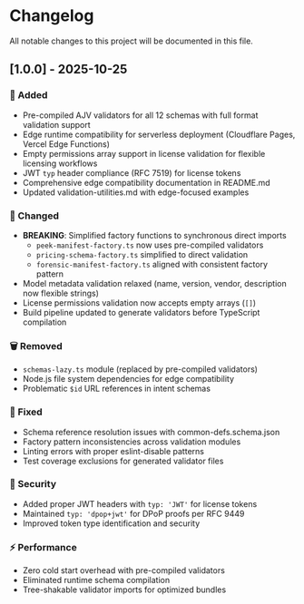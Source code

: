 # Changelog

All notable changes to this project will be documented in this file.

## [1.0.0] - 2025-10-25

### 🚀 Added

- Pre-compiled AJV validators for all 12 schemas with full format validation support
- Edge runtime compatibility for serverless deployment (Cloudflare Pages, Vercel Edge Functions)
- Empty permissions array support in license validation for flexible licensing workflows
- JWT `typ` header compliance (RFC 7519) for license tokens
- Comprehensive edge compatibility documentation in README.md
- Updated validation-utilities.md with edge-focused examples

### 🔧 Changed

- **BREAKING**: Simplified factory functions to synchronous direct imports
  - `peek-manifest-factory.ts` now uses pre-compiled validators
  - `pricing-schema-factory.ts` simplified to direct validation
  - `forensic-manifest-factory.ts` aligned with consistent factory pattern
- Model metadata validation relaxed (name, version, vendor, description now flexible strings)
- License permissions validation now accepts empty arrays (`[]`)
- Build pipeline updated to generate validators before TypeScript compilation

### 🗑️ Removed

- `schemas-lazy.ts` module (replaced by pre-compiled validators)
- Node.js file system dependencies for edge compatibility
- Problematic `$id` URL references in intent schemas

### 🐛 Fixed

- Schema reference resolution issues with common-defs.schema.json
- Factory pattern inconsistencies across validation modules
- Linting errors with proper eslint-disable patterns
- Test coverage exclusions for generated validator files

### 🔐 Security

- Added proper JWT headers with `typ: 'JWT'` for license tokens
- Maintained `typ: 'dpop+jwt'` for DPoP proofs per RFC 9449
- Improved token type identification and security

### ⚡ Performance

- Zero cold start overhead with pre-compiled validators
- Eliminated runtime schema compilation
- Tree-shakable validator imports for optimized bundles
